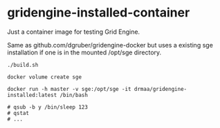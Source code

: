 # gridengine-installed-container

Just a container image for testing Grid Engine.

Same as github.com/dgruber/gridengine-docker but uses a
existing sge installation if one is in the mounted
/opt/sge directory.

```
./build.sh

docker volume create sge

docker run -h master -v sge:/opt/sge -it drmaa/gridengine-installed:latest /bin/bash

# qsub -b y /bin/sleep 123
# qstat
# ...

```

